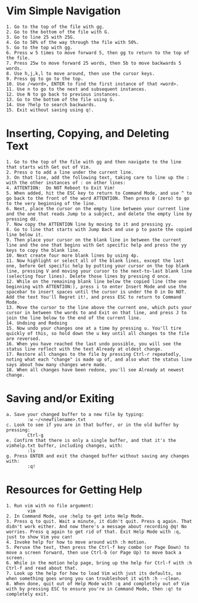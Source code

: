 # **Vim Simple Navigation**

    1. Go to the top of the file with gg.
    2. Go to the bottom of the file with G.
    3. Go to line 25 with 25G.
    4. Go to 50% of the way through the file with 50%.
    5. Go to the top with gg.
    6. Press w 5 times to move forward 5, then gg to return to the top of the file.
    7. Press 25w to move forward 25 words, then 5b to move backwards 5 words.
    8. Use h,j,k,l to move around, then use the cursor keys.
    9. Press gg to go to the top.
    10. Use /<word>, ENTER to find the first instance of that <word>.
    11. Use n to go to the next and subsequent instances.
    12. Use N to go back to previous instances.
    13. Go to the bottom of the file using G.
    14. Use ?help to search backwards.
    15. Exit without saving using q!.
# **Inserting, Copying, and Deleting Text**
    1. Go to the top of the file with gg and then navigate to the line that starts with Get out of Vim.
    2. Press o to add a line under the current line.
    3. On that line, add the following text, taking care to line up the : with the other instances of : on other lines:
    4. ATTENTION:  Do NOT Reboot to Exit Vim!
    5. When added, hit the ESC key to return to Command Mode, and use ^ to go back to the front of the word ATTENTION. Then press 0 (zero) to go to the very beginning of the line.
    6. Next, place the cursor on the empty line between your current line and the one that reads Jump to a subject, and delete the empty line by pressing dd.
    7. Now copy the ATTENTION line by moving to it and pressing yy.
    8. Go to line that starts with Jump Back and use p to paste the copied line below it.
    9. Then place your cursor on the blank line in between the current line and the one that begins with Get specific help and press the yy keys to copy the blank line.
    10. Next create four more blank lines by using 4p.
    11. Now highlight or select all of the blank lines, except the last one, before Get specific help by putting your cursor on the top blank line, pressing V and moving your cursor to the next-to-last blank line (selecting four lines). Delete those lines by pressing d once.
    12. While on the remaining blank line below the copied line (the one beginning with ATTENTION:), press i to enter Insert Mode and use the spacebar to insert spaces until the cursor is under the D in Do NOT. Add the text You'll Regret it!, and press ESC to return to Command Mode.
    13. Move the cursor to the line above the current one, which puts your cursor in between the words to and Exit on that line, and press J to join the line below to the end of the current line.
    14. Undoing and Redoing
    15. Now undo your changes one at a time by pressing u. You'll tire quickly of this, so hold down the u key until all changes to the file are reversed.
    16. When you have reached the last undo possible, you will see the status line reflect with the text Already at oldest change.
    17. Restore all changes to the file by pressing Ctrl-r repeatedly, noting what each "change" is made up of, and also what the status line says about how many changes were made.
    18. When all changes have been redone, you'll see Already at newest change.

# **Saving and/or Exiting**
    a. Save your changed buffer to a new file by typing:
            :w ~/<newfilename>.txt
    c. Look to see if you are in that buffer, or in the old buffer by pressing:
            Ctrl-g
    e. Confirm that there is only a single buffer, and that it's the vimhelp.txt buffer, including changes, with:
            :ls
    g. Press ENTER and exit the changed buffer without saving any changes with:
            :q!

# **Resources for Getting Help**
    1. Run vim with no file argument:
            vim
    2. In Command Mode, use :help to get into Help Mode.
    3. Press q to quit. Wait a minute, it didn't quit. Press q again. That didn't work either. And now there's a message about recording @q! No worries. Press q again to get rid of that. Exit Help Mode with :q, just to show Vim you can!
    4. Invoke help for how to move around with :h motion.
    5. Peruse the text, then press the Ctrl-f key combo (or Page Down) to move a screen forward, then use Ctrl-b (or Page Up) to move back a screen.
    6. While in the motion help page, bring up the help for Ctrl-f with :h Ctrl-f and read about that.
    7. Look up the help for how to load Vim with just its defaults, so when something goes wrong you can troubleshoot it with :h --clean.
    8. When done, quit out of Help Mode with :q and completely out of Vim with by pressing ESC to ensure you're in Command Mode, then :q! to completely exit.